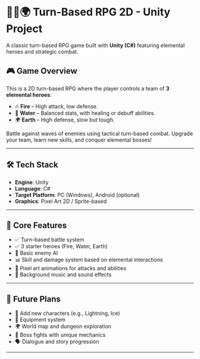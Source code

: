 # 🌊🔥🌍 Turn-Based RPG 2D - Unity Project

A classic turn-based RPG game built with **Unity (C#)** featuring elemental heroes and strategic combat.

## 🎮 Game Overview

This is a 2D turn-based RPG where the player controls a team of **3 elemental heroes**:

- 🔥 **Fire** – High attack, low defense.
- 🌊 **Water** – Balanced stats, with healing or debuff abilities.
- 🌍 **Earth** – High defense, slow but tough.

Battle against waves of enemies using tactical turn-based combat. Upgrade your team, learn new skills, and conquer elemental bosses!

---

## 🛠️ Tech Stack

- **Engine**: Unity
- **Language**: C#
- **Target Platform**: PC (Windows), Android (optional)
- **Graphics**: Pixel Art 2D / Sprite-based

---

## 🧩 Core Features

- ✅ Turn-based battle system
- ✅ 3 starter heroes (Fire, Water, Earth)
- 🧠 Basic enemy AI
- 📊 Skill and damage system based on elemental interactions
- 🎨 Pixel art animations for attacks and abilities
- 🎵 Background music and sound effects

---

## 🎯 Future Plans

- 🚀 Add new characters (e.g., Lightning, Ice)
- 🧱 Equipment system
- 🌍 World map and dungeon exploration
- 🧙 Boss fights with unique mechanics
- 🗣 Dialogue and story progression

---

